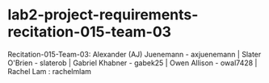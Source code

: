 # lab2-project-requirements-recitation-015-team-03

Recitation-015-Team-03:
Alexander (AJ) Juenemann - axjuenemann |
Slater O'Brien - slaterob |
Gabriel Khabner - gabek25 |
Owen Allison - owal7428 |
Rachel Lam : rachelmlam
